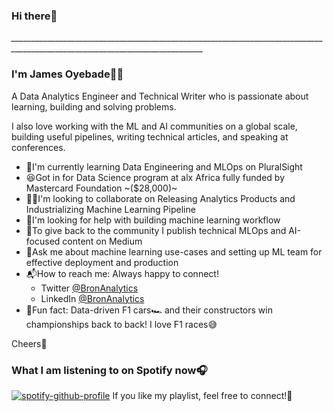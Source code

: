 ### Hi there👋
*______________________________________________________________________________________________________________________________*
### I'm James Oyebade🧑‍💻
  A Data Analytics Engineer and Technical Writer who is passionate about learning, building and solving problems.

  I also love working with the ML and AI communities on a global scale, building useful pipelines, writing technical articles, and speaking at
conferences.


  - 🌱I'm currently learning Data Engineering and MLOps on PluralSight
  - 😆Got in for Data Science program at alx Africa fully funded by Mastercard Foundation ~($28,000)~
  - 👯‍♂️I'm looking to collaborate on Releasing Analytics Products and Industrializing Machine Learning Pipeline
  - 🤔I'm looking for help with building machine learning workflow
  - 📝To give back to the community I publish technical MLOps and AI-focused content on Medium
  - 💬Ask me about machine learning use-cases and setting up ML team for effective deployment and production
  - 📬How to reach me: Always happy to connect!
      * Twitter [@BronAnalytics](https://twitter.com/BronAnalytics)
      * LinkedIn [@BronAnalytics](https://www.linkedin.com/in/jamesoyebade/)
  - 📍Fun fact: Data-driven F1 cars🏎 and their constructors win championships back to back! I love F1 races😅
  


Cheers🥂


### What I am listening to on Spotify now🎧

[![spotify-github-profile](https://spotify-github-profile.vercel.app/api/view?uid=317mwo4xymupc44vjycih7uy5x4m&cover_image=true&theme=default&show_offline=false&background_color=121212&interchange=false&bar_color=53b14f&bar_color_cover=false)](https://spotify-github-profile.vercel.app/api/view?uid=317mwo4xymupc44vjycih7uy5x4m&redirect=true)
If you like my playlist, feel free to connect!🚀
